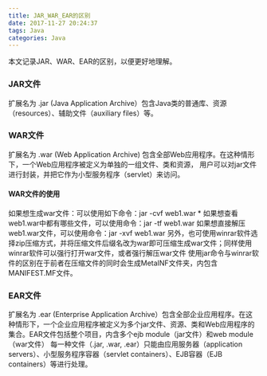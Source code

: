 ```yaml
---
title: JAR_WAR_EAR的区别
date: 2017-11-27 20:24:37
tags: Java
categories: Java
---
```


本文记录JAR、WAR、EAR的区别，以便更好地理解。
<!-- more -->

### JAR文件
扩展名为 .jar
(Java Application Archive）包含Java类的普通库、资源（resources）、辅助文件（auxiliary files）等。

### WAR文件
扩展名为 .war
(Web Application Archive) 包含全部Web应用程序。在这种情形下，一个Web应用程序被定义为单独的一组文件、类和资源，
用户可以对jar文件进行封装，并把它作为小型服务程序（servlet）来访问。

#### WAR文件的使用
如果想生成war文件：可以使用如下命令：jar -cvf web1.war *
如果想查看web1.war中都有哪些文件，可以使用命令：jar -tf web1.war
如果想直接解压web1.war文件，可以使用命令：jar -xvf web1.war
另外，也可使用winrar软件选择zip压缩方式，并将压缩文件后缀名改为war即可压缩生成war文件；同样使用winrar软件可以强行打开war文件，或者强行解压war文件
使用jar命令与winrar软件的区别在于前者在压缩文件的同时会生成MetaINF文件夹，内包含MANIFEST.MF文件。

### EAR文件
扩展名为 .ear
(Enterprise Application Archive）包含全部企业应用程序。在这种情形下，一个企业应用程序被定义为多个jar文件、资源、类和Web应用程序的集合。EAR文件包括整个项目，内含多个ejb module（jar文件）和web module（war文件）
每一种文件（.jar, .war, .ear）只能由应用服务器（application servers）、小型服务程序容器（servlet containers）、EJB容器（EJB containers）等进行处理。
